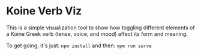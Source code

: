 # Koine Verb Viz
This is a simple visualization tool to show how toggling different elements of a Koine Greek verb (tense, voice, and mood) affect its form and meaning.

To get going, it's just:
`npm install`
and then:
`npm run serve`
